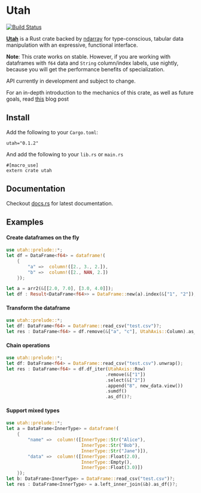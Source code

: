 # Utah

[![Build Status](https://travis-ci.org/pegasos1/utah.svg?branch=master)](https://travis-ci.org/pegasos1/utah)

[**Utah**](http://crates.io/crates/utah) is a Rust crate backed by [ndarray](https://github.com/bluss/rust-ndarray) for type-conscious, tabular data manipulation with an expressive, functional interface.

**Note**: This crate works on stable. However, if you are working with dataframes with `f64` data and `String` column/index labels, use nightly, because you will get the performance benefits of specialization. 

API currently in development and subject to change.

For an in-depth introduction to the mechanics of this crate, as well as future goals, read [this]() blog post

## Install

Add the following to your `Cargo.toml`:

```
utah="0.1.2"
```

And add the following to your `lib.rs` or `main.rs`

```
#[macro_use]
extern crate utah
```
## Documentation

Checkout [docs.rs](http://docs.rs/utah) for latest documentation. 

## Examples


#### Create dataframes on the fly

```rust
use utah::prelude::*;
let df = DataFrame<f64> = dataframe!(
    {
        "a" =>  column!([2., 3., 2.]),
        "b" =>  column!([2., NAN, 2.])
    });

let a = arr2(&[[2.0, 7.0], [3.0, 4.0]]);
let df : Result<DataFrame<f64>> = DataFrame::new(a).index(&["1", "2"]);
```

#### Transform the dataframe

```rust
use utah::prelude::*;
let df: DataFrame<f64> = DataFrame::read_csv("test.csv")?;       
let res : DataFrame<f64> = df.remove(&["a", "c"], UtahAxis::Column).as_df()?;
```

#### Chain operations

```rust
use utah::prelude::*;
let df: DataFrame<f64> = DataFrame::read_csv("test.csv").unwrap();       
let res : DataFrame<f64> = df.df_iter(UtahAxis::Row)
                                     .remove(&["1"])
                                     .select(&["2"])
                                     .append("8", new_data.view())
                                     .sumdf()
                                     .as_df()?;
```

#### Support mixed types

```rust
use utah::prelude::*;
let a = DataFrame<InnerType> = dataframe!(
    {
        "name" =>  column!([InnerType::Str("Alice"),
                            InnerType::Str("Bob"),
                            InnerType::Str("Jane")]),
        "data" =>  column!([InnerType::Float(2.0),
                            InnerType::Empty(),
                            InnerType::Float(3.0)])
    });
let b: DataFrame<InnerType> = DataFrame::read_csv("test.csv")?;
let res : DataFrame<InnerType> = a.left_inner_join(&b).as_df()?;
```
